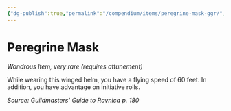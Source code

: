 ```yaml
---
{"dg-publish":true,"permalink":"/compendium/items/peregrine-mask-ggr/","tags":["compendium/src/5e/ggr","item/attunement/required","item/rarity/very-rare","item/wondrous"]}
---
```


# Peregrine Mask
*Wondrous Item, very rare (requires attunement)*  


While wearing this winged helm, you have a flying speed of 60 feet. In addition, you have advantage on initiative rolls.

*Source: Guildmasters' Guide to Ravnica p. 180*